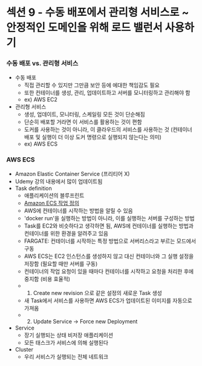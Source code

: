 # 섹션 9 - 수동 배포에서 관리형 서비스로 ~ 안정적인 도메인을 위해 로드 밸런서 사용하기

### 수동 배포 vs. 관리형 서비스
- 수동 배포
  - 직접 관리할 수 있지만 그만큼 보안 등에 에대한 책임감도 필요
  - 또한 컨테이너를 생성, 관리, 업데이트하고 서버를 모니터링하고 관리해야 함
  - ex) AWS EC2
- 관리형 서비스
  -  생성, 업데이트, 모니터링, 스케일링 모든 것이 단순해짐
  -  단순히 배포할 거라면 이 서비스를 활용하는 것이 편함
  -  도커를 사용하는 것이 아니라, 이 클라우드의 서비스를 사용하는 것 (컨테이너 배포 및 실행이 더 이상 도커 명령으로 실행되지 않는다는 의미)
  - ex) AWS ECS
 
### AWS ECS
- Amazon Elastic Container Service (프리티어 X)
- Udemy 강의 내용에서 많이 업데이트됨
- Task definition
  - 애플리케이션의 블루프린트
  - [Amazon ECS 작업 정의](https://docs.aws.amazon.com/ko_kr/AmazonECS/latest/developerguide/task_definitions.html)
  - AWS에 컨테이너를 시작하는 방법을 알릴 수 있음
  - 'docker run'을 실행하는 방법이 아니라, 이를 실행하는 서버를 구성하는 방법
  - Task를 EC2와 비슷하다고 생각하면 됨, AWS에 컨테이너를 실행하는 방법과 컨테이너를 위한 환경을 알려주고 있음
  - FARGATE: 컨테이너를 시작하는 특정 방법으로 서버리스라고 부르는 모드에서 구동
  - AWS ECS는 EC2 인스턴스를 생성하지 않고 대신 컨테이너와 그 실행 설정을 저장함 (필요할 때만 서버를 구동) 
  - 컨테이너의 작업 요청이 있을 때마다 컨테이너를 시작하고 요청을 처리한 후에 중지함 (비용 효율적)
  - 1) Create new revision 으로 같은 설정의 새로운 Task 생성
  - 새 Task에서 서비스를 사용하면 AWS ECS가 업데이트된 이미지를 자동으로 가져옴
  - 2) Update Service -> Force new Deployment
- Service
  - 장기 실행되는 상태 비저장 애플리케이션
  - 모든 태스크가 서비스에 의해 실행된다
- Cluster
  - 우리 서비스가 실행되는 전체 네트워크
    
